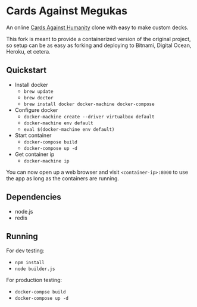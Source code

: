 # Cards Against Megukas
An online [Cards Against Humanity](http://cardsagainsthumanity.com/) clone with easy to make custom decks.

This fork is meant to provide a containerized version of the original project, so setup can be as easy as forking and deploying to Bitnami, Digital Ocean, Heroku, et cetera.

## Quickstart
 - Install docker
    - `brew update`
    - `brew doctor`
    - `brew install docker docker-machine docker-compose`
 - Configure docker
    - `docker-machine create --driver virtualbox default`
    - `docker-machine env default`
    - `eval $(docker-machine env default)`
 - Start container
    - `docker-compose build`
    - `docker-compose up -d`
 - Get container ip
    - `docker-machine ip`

You can now open up a web browser and visit `<container-ip>:8000` to use the app as long as the containers are running.

## Dependencies
 - node.js
 - redis

## Running
For dev testing:
 - `npm install`
 - `node builder.js`

For production testing:
 - `docker-compse build`
 - `docker-compose up -d`